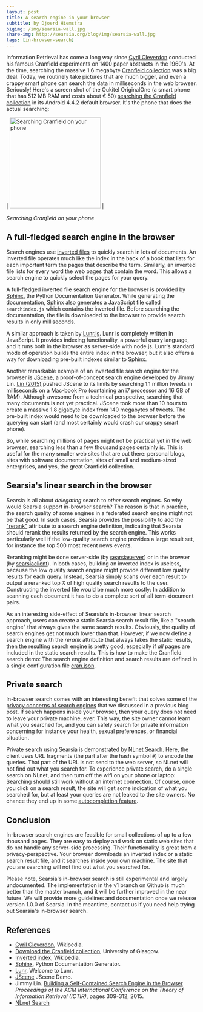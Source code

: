 ```yaml
---
layout: post
title: A search engine in your browser
subtitle: by Djoerd Hiemstra
bigimg: /img/searsia-wall.jpg
share-img: http://searsia.org/blog/img/searsia-wall.jpg
tags: [in-browser-search]
---
```


Information Retrieval has come a long way since [Cyril Cleverdon][1] conducted his famous Cranfield experiments on 1400 paper abstracts in the 1960's. At the time, searching the massive 1.6 megabyte [Cranfield collection][2] was a big deal. Today, we routinely take pictures that are much bigger, and even a crappy smart phone can search the data in milliseconds in the web browser. Seriously! Here's a screen shot of the Oukitel OriginalOne (a smart phone that has 512 MB RAM and costs about € 50) [searching the Cranfield collection][3] in its Android 4.4.2 default browser. It's the phone that does the actual searching:

| <img src="/blog/img/cranfield-phone.png" alt="Searching Cranfield on your phone" style="width: 240px;"/> |

_Searching Cranfield on your phone_

## A full-fledged search engine in the browser

Search engines use [inverted files][5] to quickly search in lots of documents. An inverted file operates much like the index in the back of a book that lists for each important term the pages that describe the term. Similarly, an inverted file lists for every word the web pages that contain the word. This allows a search engine to quickly select the pages for your query.

A full-fledged inverted file search engine for the browser is provided by [Sphinx][6], the Python Documentation Generator. While generating the documentation, Sphinx also generates a JavaScript file called `searchindex.js` which contains the inverted file. Before searching the documentation, the file is downloaded to the browser to provide search results in only milliseconds.

A similar approach is taken by [Lunr.js][7]. Lunr is completely written in JavaScript. It provides indexing functionality, a powerful query language, and it runs both in the browser as server-side with node.js. Lunr's standard mode of operation builds the entire index in the browser, but it also offers a way for downloading pre-built indexes similar to Sphinx.

Another remarkable example of an inverted file search engine for the browser is [JScene][8], a proof-of-concept search engine developed by Jimmy Lin. [Lin (2015)][9] pushed JScene to its limits by searching 1.1 million tweets in milliseconds on a Mac-book Pro (containing an i7 processor and 16 GB of RAM). Although awesome from a technical perspective, searching that many documents is not yet practical. JScene took more than 10 hours to create a massive 1.8 gigabyte index from 140 megabytes of tweets. The pre-built index would need to be downloaded to the browser before the querying can start (and most certainly would crash our crappy smart phone). 

So, while searching millions of pages might not be practical yet in the web browser, searching less than a few thousand pages certainly is. This is useful for the many smaller web sites that are out there: personal blogs, sites with software documentation, sites of small and medium-sized enterprises, and yes, the great Cranfield collection.


## Searsia's linear search in the browser

Searsia is all about _delegating_ search to _other_ search engines. So why would Searsia support in-browser search? The reason is that in practice, the search quality of some engines in a federated search engine might not be that good. In such cases, Searsia provides the possibility to add the ["rerank"][10] attribute to a search engine definition, indicating that Searsia should rerank the results returned by the search engine. This works particularly well if the low-quality search engine provides a large result set, for instance the top 500 most recent news events.

Reranking might be done server-side (by [searsiaserver][11]) or in the browser (by [searsiaclient][12]). In both cases, building an inverted index is useless, because the low quality search engine might provide different low quality results for each query. Instead, Searsia simply scans over each result to output a reranked top _X_ of high quality search results to the user. Constructing the inverted file would be much more costly: In addition to scanning each document it has to do a complete sort of all term-document pairs.

As an interesting side-effect of Searsia's in-browser linear search approach, users can create a static Searsia search result file, like a "search engine" that always gives the same search results. Obviously, the quality of search engines get not much lower than that. However, if we now define a search engine with the _rerank_ attribute that always takes the static results, then the resulting search engine is pretty good, especially if _all_ pages are included in the static search results. This is how to make the Cranfield search demo: The search engine definition and search results are defined in a single configuration file [cran.json][13].


## Private search

In-browser search comes with an interesting benefit that solves some of the [privacy concerns of search engines][14] that we discussed in a previous blog post. If search happens inside your browser, then your query does not need to leave your private machine, ever. This way, the site owner cannot learn what you searched for, and you can safely search for private information concerning for instance your health, sexual preferences, or financial situation. 

Private search using Searsia is demonstrated by [NLnet Search][15]. Here, the client uses URL fragments (the part after the hash symbol `#`) to encode the queries. That part of the URL is not send to the web server, so NLnet will not find out what you search for. To experience private search, do a single search on NLnet, and then turn off the wifi on your phone or laptop: Searching should still work without an internet connection. Of course, once you click on a search result, the site will get some indication of what you searched for, but at least your queries are not leaked to the site owners. No chance they end up in some [autocompletion feature][16].


## Conclusion

In-browser search engines are feasible for small collections of up to a few thousand pages. They are easy to deploy and work on static web sites that do not handle any server-side processing. Their functionality is great from a privacy-perspective. Your browser downloads an inverted index or a static search result file, and it searches inside your own machine. The site that you are searching will not find out what you searched for.

Please note, Searsia's in-browser search is still experimental and largely undocumented. The implementation in the v1 branch on Github is much better than the master branch, and it will be further improved in the near future. We will provide more guidelines and documentation once we release version 1.0.0 of Searsia. In the meantime, contact us if you need help trying out Searsia's in-browser search.


## References

* [Cyril Cleverdon][1], Wikipedia.
* [Download the Cranfield collection][2], University of Glasgow.
* [Inverted index][5], Wikipedia.
* [Sphinx][6], Python Documentation Generator.
* [Lunr][7], Welcome to Lunr.
* [JScene][8] JScene Demo.
* Jimmy Lin. [Building a Self-Contained Search Engine in the Browser][9] _Proceedings of the ACM International Conference on the Theory of Information Retrieval (ICTIR)_, pages 309-312, 2015.
* [NLnet Search][15] 

[1]: https://en.wikipedia.org/wiki/Cyril_Cleverdon "Cyril Cleverdon"
[2]: http://ir.dcs.gla.ac.uk/resources/test_collections/cran/ "Cranfield collection at U. Glasgow"
[3]: /cran/ "Cranfield demo"
[4]: /blog/img/cranfield-phone.png "Searching Cranfield on your phone"
[5]: https://en.wikipedia.org/wiki/Inverted_file "Inverted index"
[6]: http://sphinx-doc.org/ "Sphinx Python Documentation Generator"
[7]: https://lunrjs.com/ "Lunr.js"
[8]: http://jscene.io "JScene"
[9]: https://cs.uwaterloo.ca/~jimmylin/publications/Lin_ICTIR2015.pdf "ICTIR 2015"
[10]: /engines.html#field-rerank "Engine rerank field"
[11]: /start.html#server "Searsia server"
[12]: /start.html#client "Searsia client"
[13]: /cran/cran.json "Cranfield demo configuration file"
[14]: /blog/2017-01-13-isoc-three-worries/index.html#2-privacy
[15]: https://nlnet.nl/search/ "NLnet Search"
[16]: /blog/2017-02-09-autocomplete/ "Query autocompletions considered harmful"

